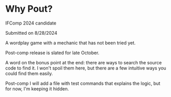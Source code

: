 # Why Pout?

IFComp 2024 candidate

Submitted on 8/28/2024

A wordplay game with a mechanic that has not been tried yet.

Post-comp release is slated for late October.

A word on the bonus point at the end: there are ways to search the source code to find it. I won't spoil them here, but there are a few intuitive ways you could find them easily.

Post-comp I will add a file with test commands that explains the logic, but for now, I'm keeping it hidden.
